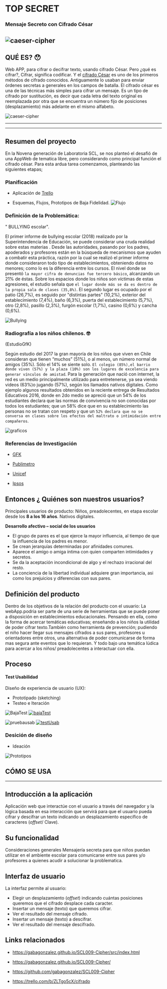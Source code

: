 # TOP SECRET 
### Mensaje Secreto con Cifrado César
![caeser-cipher](https://www.kidsemotion.com.mx/wp-content/uploads/2016/08/mensaje-secreto-620x350.jpg)
----------------------------------------
QUÉ ES? &#128559;
-----------------------
Web APP, para cifrar o decifrar texto, usando cifrado César.
Pero ¿qué es cifrar?, Cifrar, significa codificar. Y el [cifrado César](https://en.wikipedia.org/wiki/Caesar_cipher) es uno de los primeros métodos de cifrado conocidos. Antiguamente lo usaban para enviar órdenes secretas a generales en los campos de batalla.
El cifrado césar es una de las técnicas más simples para cifrar un mensaje. Es un tipo de cifrado por sustitución, es decir que cada letra del texto original es reemplazada por otra que se encuentra un número fijo de posiciones (desplazamiento) más adelante en el mismo alfabeto.

![caeser-cipher](https://i0.wp.com/matematicascercanas.com/wp-content/uploads/2015/07/prefecto-romano.jpg?w=503&ssl=1)



------------------------------------------
-------------------------------------------
## Resumen del proyecto
En la Novena generación de Laboratoria SCL, se nos planteó el desafió de una AppWeb de tematica libre, pero considerando como principal función el cifrado césar. Para esta ardua tarea comenzamos, planteando las siguientes etapas;


### Planificación
- Aplicación de [Trello](https://trello.com/b/ZLTgo5cX/cifrado)

- Esquemas, Flujos, Prototipos de Baja Fidelidad.
![Flujo](flujo.png)

### Definición de la Problemática:
" BULLYING escolar".

El primer informe de bullying escolar (2018) realizado por la Superintendencia de Educación, se puede considerar una cruda realidad sobre estas materias .
Desde las autoridades, pasando por los padres, apoderados y profesores están en la búsqueda de mecanismos que ayuden a combatir esta práctica, razón por la cual se realizó el primer informe donde consideraron todo tipo de establecimientos, obteniendo datos no menores; como lo es la diferencia entre los cursos. 
El nivel donde se presentó `la mayor cifra de denuncias fue tercero básico`, alcanzando un 21% de éstas.
Sobre los espacios donde los niños son víctimas de estas agresiones, el estudio señala que `el lugar donde más se da es dentro de la propia sala de clases (35,8%)`. El segundo lugar es ocupado por el patio (26,7%), es seguido por "distintas partes" (10,2%), exterior del establecimiento (7,4%), baño (6,3%), puerta del establecimiento (5,7%), otro (2,8%), pasillo (2,3%), furgón escolar (1,7%), casino (0,6%) y cancha (0,6%).

![Bullying](bullying.png)
### Radiografía a los niños chilenos. &#129299;
(EstudioGfK)

Según estudio del 2017 la gran mayoría de los niños que viven en Chile consideran que tienen “muchos” (51%), o al menos, un número normal de amigos (35%). Sólo el 14% se siente solo. `El colegio (85%),el barrio donde viven (57%) y la plaza (10%) son los lugares de excelencia para generar vínculos de amistad`.
Para la generación que nació con internet, la red es un medio principalmente utilizado para entretenerse, ya sea viendo videos (63%)o jugando (57%), según los llamados nativos digitales.
Como ejemplo algunos resultados obtenidos en la reciente entrega de Resultados Educativos 2016, donde en 2do medio se apreció que un 54% de los estudiantes declara que las normas de convivencia no son conocidas por todos los estudiantes; que un 58% dice que en su establecimiento las personas no se tratan con respeto y que un `52% declara que no se conversa en clases sobre los efectos del maltrato o intimidación entre compañeros`.

![graficos](grafico.png)

### Referencias de Investigación 

- [GFK](https://www.gfk.com/es-cl/insights/press-release/estudiogfk-radiografia-a-los-ninos-chilenos/ )

- [Publimetro](https://www.publimetro.cl/cl/noticias/2018/04/11/bullying-ninos-chilenos.html)

- [Unicef](https://www.agenciaeducacion.cl/noticiascepal-unicef-publican-estudio-la-violencia-espacio-escolar/ )

- [Ipsos](www.ipsos.cl)

## Entonces ¿ Quiénes son nuestros usuarios? 

Principales usuarios de producto: Niños, preadolecentes, en etapa escolar desde los **8 a los 16 años**. Nativos digitales.

**Desarrollo afectivo – social de los usuarios**
- El grupo de pares es el que ejerce la mayor influencia, al tiempo de que la influencia de los padres es menor.
- Se crean jerarquías determinadas por afinidades comunes.
- Aparece el amigo o amiga íntima con quien comparten intimidades y secretos.
- Se da la aceptación incondicional de algo y el rechazo irracional del resto.
- La conciencia de la libertad individual adquiere gran importancia, asi como los prejuicios y diferencias con sus pares.

## Definición del producto
Dentro de los objetivos de la relación del producto con el usuario: 
La webApp.podria ser parte de una serie de herramientas que se puede poner a disposición en establecimientos educacionales.
Pensando en ella, como la forma de acercar temáticas educativas; enseñando a los niños la utilidad de poder cifrar texto.También como herramienta de prevención; pudiendo el niño hacer llegar sus mensajes cifrados a sus pares, profesores u orientadores entre otros, una alternativa de poder comunicarse de forma mas segura ante eventos que lo requieran. Y todo bajo una temática lúdica para acercar a los niños/ preadolecentes a interactuar con ella.


## Proceso

#### Test Usabilidad
Diseño de experiencia de usuario (UX):


- Prototipado (sketching)
- Testeo e Iteración

![BajaTest](BajaTest.jpg)
[![bajaTest](1hqdefault.jpg)](https://youtu.be/ZMZpLsMuye8)


![pruebausab](pruebausab.jpg)
[![testUsab](2hqdefault.jpg)](https://youtu.be/zOmMDNxy-QE)

### Desición de diseño

- Ideación


![Prototipos](Prototipos.png)







## CÓMO SE USA
-----------------------------------------
## Introducción a la aplicación
Aplicación web que interactúe con el usuario a través del navegador y la lógica basada en esa interacción que servirá para que el usuario pueda cifrar y descifrar un texto indicando un desplazamiento específico de caracteres (_offset_/ Clave).


## Su funcionalidad 
Consideraciones generales
Mensajería secreta para que niños puedan utilizar en el ambiente escolar para comunicarse entre sus pares y/o profesores a quienes acudir a solucionar la problematica.

## Interfaz de usuario



La interfaz permite al usuario:
- Elegir un desplazamiento (_offset_) indicando cuántas posiciones queremos que el cifrado desplace cada caracter.
- Insertar un mensaje (texto) que queremos cifrar.
- Ver el resultado del mensaje cifrado.
- Insertar un mensaje (texto) a descifrar.
- Ver el resultado del mensaje descifrado.


## Links relacionados
- https://gabagonzalez.github.io/SCL009-Cipher/src/index.html


- https://gabagonzalez.github.io/SCL009-Cipher/

- https://github.com/gabagonzalez/SCL009-Cipher

- https://trello.com/b/ZLTgo5cX/cifrado

